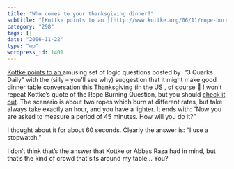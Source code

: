 ```yaml
---
title: "Who comes to your thanksgiving dinner?"
subtitle: "[Kottke points to an ](http://www.kottke.org/06/11/rope-burning-logic-problem)amusing set of logic q..."
category: "298"
tags: []
date: "2006-11-22"
type: "wp"
wordpress_id: 1401
---
```

[Kottke points to an ](http://www.kottke.org/06/11/rope-burning-logic-problem)amusing set of logic questions posted by  “3 Quarks Daily” with the (silly – you’ll see why) suggestion that it might make good dinner table conversation this Thanksgiving (in the US , of course 🙂 
I won’t repeat Kottke’s quote of the Rope Burning Question, but you should [check it out](http://3quarksdaily.blogs.com/3quarksdaily/2006/11/i_challenge_you.html). The scenario is about two ropes which burn at different rates, but take always take exactly an hour, and you have a lighter. It ends with: “Now you are asked to measure a period of 45 minutes. How will you do it?”

I thought about it for about 60 seconds. Clearly the answer is: “I use a stopwatch.”

I don’t think that’s the answer that Kottke or Abbas Raza had in mind, but that’s the kind of crowd that sits around my table… You?